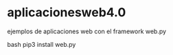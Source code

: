 # aplicacionesweb4.0
ejemplos de aplicaciones web con el framework web.py

bash
 pip3 install web.py